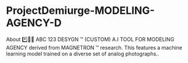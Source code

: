 # ProjectDemiurge-MODELING-AGENCY-D
About *️⃣📶🤖 ABC 123 DESYGN ™ (CUSTOM) A.I TOOL FOR MODELING AGENCY derived from MAGNETRON ™ research. This features a machine learning model trained on a diverse set of analog photographs..
